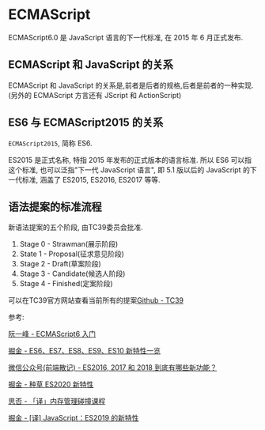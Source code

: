 # ECMAScript

ECMAScript6.0 是 JavaScript 语言的下一代标准, 在 2015 年 6 月正式发布.

## ECMAScript 和 JavaScript 的关系

ECMAScript 和 JavaScript 的关系是,前者是后者的规格,后者是前者的一种实现.(另外的 ECMAScript 方言还有 JScript 和 ActionScript)

## ES6 与 ECMAScript2015 的关系

`ECMAScript2015`, 简称 ES6.

ES2015 是正式名称, 特指 2015 年发布的正式版本的语言标准. 所以 ES6 可以指这个标准, 也可以泛指"下一代 JavaScript 语言", 即 5.1 版以后的 JavaScript 的下一代标准, 涵盖了 ES2015, ES2016, ES2017 等等.

## 语法提案的标准流程

新语法提案的五个阶段, 由TC39委员会批准.

1. Stage 0 - Strawman(展示阶段)
2. State 1 - Proposal(征求意见阶段)
3. Stage 2 - Draft(草案阶段)
4. Stage 3 - Candidate(候选人阶段)
5. Stage 4 - Finished(定案阶段)

可以在TC39官方网站查看当前所有的提案[Github - TC39](https://github.com/tc39/ecma262)

参考:

[阮一峰 - ECMAScript6 入门](http://ES6.ruanyifeng.com/)

[掘金 - ES6、ES7、ES8、ES9、ES10 新特性一览](https://juejin.im/post/5ca2e1935188254416288eb2)

[微信公众号(前端散记) - ES2016, 2017 和 2018 到底有哪些新功能？](https://mp.weixin.qq.com/s/A4Z8D3IlSsw1XnP3wFbJHg)

[掘金 - 种草 ES2020 新特性](https://juejin.im/post/5e09ca40518825499a5abff7)

[思否 - 「译」内存管理碰撞课程](https://segmentfault.com/a/1190000009878588)

[掘金 - [译] JavaScript：ES2019 的新特性](https://juejin.im/post/5d4ada17518825056144d865)
